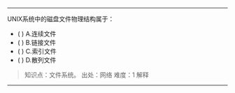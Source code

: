 ---
UNIX系统中的磁盘文件物理结构属于：
- ( ) A.连续文件 
- ( ) B.链接文件 
- ( ) C.索引文件 
- ( ) D.散列文件

> 知识点：文件系统。
> 出处：网络
> 难度：1
> 解释

---
